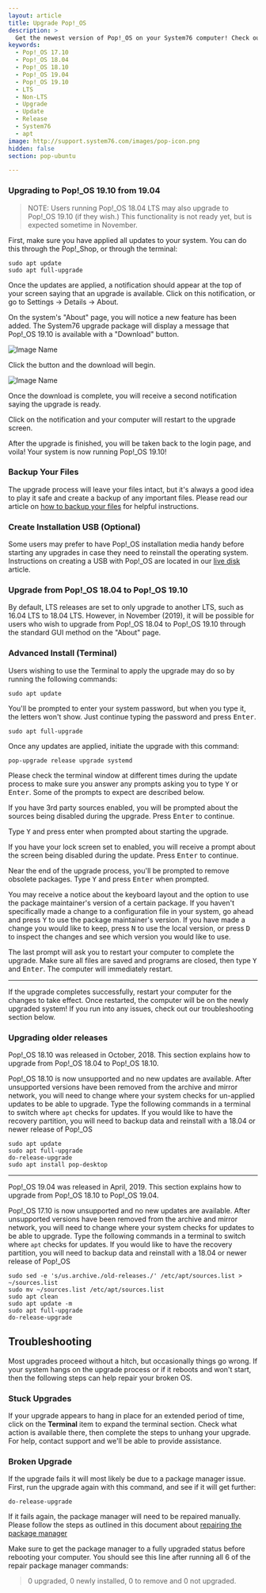 ```yaml
---
layout: article
title: Upgrade Pop!_OS
description: >
  Get the newest version of Pop!_OS on your System76 computer! Check out our upgrade instructions.
keywords:
  - Pop!_OS 17.10
  - Pop!_OS 18.04
  - Pop!_OS 18.10
  - Pop!_OS 19.04
  - Pop!_OS 19.10
  - LTS
  - Non-LTS
  - Upgrade
  - Update
  - Release
  - System76
  - apt
image: http://support.system76.com/images/pop-icon.png
hidden: false
section: pop-ubuntu

---
```


### Upgrading to Pop!\_OS 19.10 from 19.04

 > NOTE: Users running Pop!_OS 18.04 LTS may also upgrade to Pop!_OS 19.10 (if they wish.) This functionality is not ready yet, but is expected sometime in November.

First, make sure you have applied all updates to your system. You can do this through the Pop!\_Shop, or through the terminal:

```
sudo apt update
sudo apt full-upgrade
```

Once the updates are applied, a notification should appear at the top of your screen saying that an upgrade is available. Click on this notification, or go to Settings -> Details -> About.

On the system's "About" page, you will notice a new feature has been added. The System76 upgrade package will display a message that Pop!\_OS 19.10 is available with a "Download" button.

![Image Name](/images/upgrade-pop/about-download-button.png)

Click the button and the download will begin.

![Image Name](/images/upgrade-pop/about-download-complete.png)

Once the download is complete, you will receive a second notification saying the upgrade is ready.

Click on the notification and your computer will restart to the upgrade screen.

After the upgrade is finished, you will be taken back to the login page, and voila! Your system is now running Pop!\_OS 19.10!

### Backup Your Files

The upgrade process will leave your files intact, but it's always a good idea to play it safe and create a backup of any important files. Please read our article on [how to backup your files](/articles/backup-files/) for helpful instructions.

### Create Installation USB (Optional)

Some users may prefer to have Pop!\_OS installation media handy before starting any upgrades in case they need to reinstall the operating system. Instructions on creating a USB with Pop!\_OS are located in our [live disk](/articles/live-disk/) article.


### Upgrade from Pop!\_OS 18.04 to Pop!\_OS 19.10

By default, LTS releases are set to only upgrade to another LTS, such as 16.04 LTS to 18.04 LTS. However, in November (2019), it will be possible for users who wish to upgrade from Pop!\_OS 18.04 to Pop!\_OS 19.10 through the standard GUI method on the "About" page.

### Advanced Install (Terminal)

Users wishing to use the Terminal to apply the upgrade may do so by running the following commands:

```
sudo apt update
```
You'll be prompted to enter your system password, but when you type it, the letters won't show. Just continue typing the password and press <kbd>Enter</kbd>.

```
sudo apt full-upgrade
```

Once any updates are applied, initiate the upgrade with this command:

```
pop-upgrade release upgrade systemd
```

Please check the terminal window at different times during the update process to make sure you answer any prompts asking you to type <kbd>Y</kbd> or <kbd>Enter</kbd>. Some of the prompts to expect are described below.

If you have 3rd party sources enabled, you will be prompted about the sources being disabled during the upgrade. Press <kbd>Enter</kbd> to continue.

Type <kbd>Y</kbd> and press enter when prompted about starting the upgrade.

If you have your lock screen set to enabled, you will receive a prompt about the screen being disabled during the update. Press <kbd>Enter</kbd> to continue.

Near the end of the upgrade process, you'll be prompted to remove obsolete packages. Type <kbd>Y</kbd> and press <kbd>Enter</kbd>  when prompted.

You may receive a notice about the keyboard layout and the option to use the package maintainer's version of a certain package. If you haven't specifically made a change to a configuration file in your system, go ahead and press <kbd>Y</kbd> to use the package maintainer's version. If you have made a change you would like to keep, press <kbd>N</kbd> to use the local version, or press <kbd>D</kbd> to inspect the changes and see which version you would like to use.

The last prompt will ask you to restart your computer to complete the upgrade. Make sure all files are saved and programs are closed, then type <kbd>Y</kbd> and <kbd>Enter</kbd>. The computer will immediately restart.

---

If the upgrade completes successfully, restart your computer for the changes to take effect.  Once restarted, the computer will be on the newly upgraded system! If you run into any issues, check out our troubleshooting section below.


### Upgrading older releases

Pop!\_OS 18.10 was released in October, 2018. This section explains how to upgrade from Pop!\_OS 18.04 to Pop!\_OS 18.10.

Pop!\_OS 18.10 is now unsupported and no new updates are available. After unsupported versions have been removed from the archive and mirror network, you will need to change where your system checks for un-applied updates to be able to upgrade. Type the following commands in a terminal to switch where `apt` checks for updates. If you would like to have the recovery partition, you will need to backup data and reinstall with a 18.04 or newer release of Pop!\_OS

```
sudo apt update
sudo apt full-upgrade
do-release-upgrade
sudo apt install pop-desktop
```

_____________________________

Pop!\_OS 19.04 was released in April, 2019. This section explains how to upgrade from Pop!\_OS 18.10 to Pop!\_OS 19.04.

Pop!\_OS 17.10 is now unsupported and no new updates are available. After unsupported versions have been removed from the archive and mirror network, you will need to change where your system checks for updates to be able to upgrade. Type the following commands in a terminal to switch where `apt` checks for updates. If you would like to have the recovery partition, you will need to backup data and reinstall with a 18.04 or newer release of Pop!\_OS

```
sudo sed -e 's/us.archive./old-releases./' /etc/apt/sources.list > ~/sources.list
sudo mv ~/sources.list /etc/apt/sources.list
sudo apt clean
sudo apt update -m
sudo apt full-upgrade
do-release-upgrade
```

## Troubleshooting

Most upgrades proceed without a hitch, but occasionally things go wrong. If your system hangs on the upgrade process or if it reboots and won't start, then the following steps can help repair your broken OS.

### Stuck Upgrades

If your upgrade appears to hang in place for an extended period of time, click on the **Terminal** item to expand the terminal section. Check what action is available there, then complete the steps to unhang your upgrade. For help, contact support and we'll be able to provide assistance.

### Broken Upgrade

If the upgrade fails it will most likely be due to a package manager issue.  First, run the upgrade again with this command, and see if it will get further:

```
do-release-upgrade
```

If it fails again, the package manager will need to be repaired manually.  Please follow the steps as outlined in this document about [repairing the package manager](/articles/package-manager/)

Make sure to get the package manager to a fully upgraded status before rebooting your computer.  You should see this line after running all 6 of the repair package manager commands:

> 0 upgraded, 0 newly installed, 0 to remove and 0 not upgraded.
